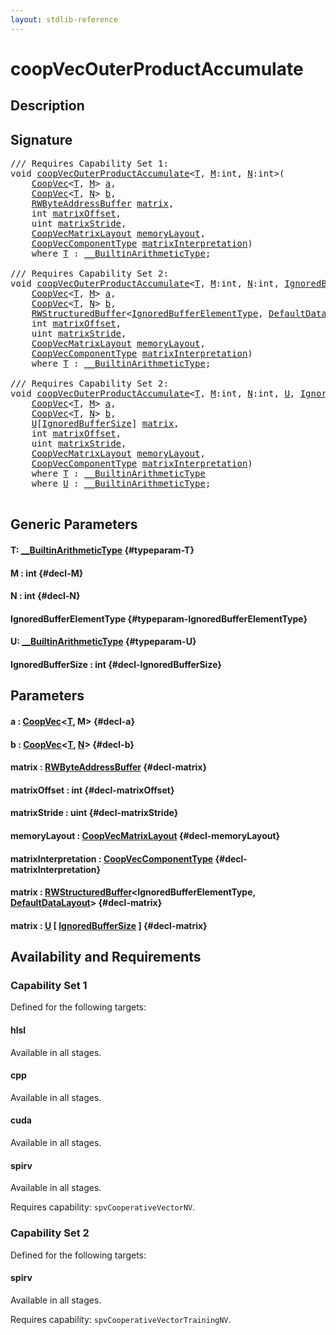 ```yaml
---
layout: stdlib-reference
---
```


# coopVecOuterProductAccumulate

## Description





## Signature 

<pre>
/// Requires Capability Set 1:
<span class="code_keyword">void</span> <a href="/stdlib-reference/global-decls/coopvecouterproductaccumulate-47cj">coopVecOuterProductAccumulate</a>&lt;<a href="/stdlib-reference/global-decls/coopvecouterproductaccumulate-47cj#typeparam-T" class="code_type">T</a>, <a href="/stdlib-reference/global-decls/coopvecouterproductaccumulate-47cj#decl-M" class="code_var">M</a>:<span class="code_keyword">int</span>, <a href="/stdlib-reference/global-decls/coopvecouterproductaccumulate-47cj#decl-N" class="code_var">N</a>:<span class="code_keyword">int</span>&gt;(
    <a href="/stdlib-reference/types/coopvec-04/index" class="code_type">CoopVec</a>&lt;<a href="/stdlib-reference/global-decls/coopvecouterproductaccumulate-47cj#typeparam-T" class="code_type">T</a>, <a href="/stdlib-reference/global-decls/coopvecouterproductaccumulate-47cj#decl-M" class="code_var">M</a>&gt; <a href="/stdlib-reference/global-decls/coopvecouterproductaccumulate-47cj#decl-a" class="code_param">a</a>,
    <a href="/stdlib-reference/types/coopvec-04/index" class="code_type">CoopVec</a>&lt;<a href="/stdlib-reference/global-decls/coopvecouterproductaccumulate-47cj#typeparam-T" class="code_type">T</a>, <a href="/stdlib-reference/global-decls/coopvecouterproductaccumulate-47cj#decl-N" class="code_var">N</a>&gt; <a href="/stdlib-reference/global-decls/coopvecouterproductaccumulate-47cj#decl-b" class="code_param">b</a>,
    <a href="/stdlib-reference/types/rwbyteaddressbuffer-0126d/index" class="code_type">RWByteAddressBuffer</a> <a href="/stdlib-reference/global-decls/coopvecouterproductaccumulate-47cj#decl-matrix" class="code_param">matrix</a>,
    <span class="code_keyword">int</span> <a href="/stdlib-reference/global-decls/coopvecouterproductaccumulate-47cj#decl-matrixOffset" class="code_param">matrixOffset</a>,
    <span class="code_keyword">uint</span> <a href="/stdlib-reference/global-decls/coopvecouterproductaccumulate-47cj#decl-matrixStride" class="code_param">matrixStride</a>,
    <a href="/stdlib-reference/types/coopvecmatrixlayout-047d/index" class="code_type">CoopVecMatrixLayout</a> <a href="/stdlib-reference/global-decls/coopvecouterproductaccumulate-47cj#decl-memoryLayout" class="code_param">memoryLayout</a>,
    <a href="/stdlib-reference/types/coopveccomponenttype-047g/index" class="code_type">CoopVecComponentType</a> <a href="/stdlib-reference/global-decls/coopvecouterproductaccumulate-47cj#decl-matrixInterpretation" class="code_param">matrixInterpretation</a>)
    <span class='code_keyword'>where</span> <a href="/stdlib-reference/global-decls/coopvecouterproductaccumulate-47cj#typeparam-T" class="code_type">T</a> : <a href="/stdlib-reference/interfaces/0_builtinarithmetictype-029j/index" class="code_type">__BuiltinArithmeticType</a>;

/// Requires Capability Set 2:
<span class="code_keyword">void</span> <a href="/stdlib-reference/global-decls/coopvecouterproductaccumulate-47cj">coopVecOuterProductAccumulate</a>&lt;<a href="/stdlib-reference/global-decls/coopvecouterproductaccumulate-47cj#typeparam-T" class="code_type">T</a>, <a href="/stdlib-reference/global-decls/coopvecouterproductaccumulate-47cj#decl-M" class="code_var">M</a>:<span class="code_keyword">int</span>, <a href="/stdlib-reference/global-decls/coopvecouterproductaccumulate-47cj#decl-N" class="code_var">N</a>:<span class="code_keyword">int</span>, <a href="/stdlib-reference/global-decls/coopvecouterproductaccumulate-47cj#typeparam-IgnoredBufferElementType" class="code_type">IgnoredBufferElementType</a>&gt;(
    <a href="/stdlib-reference/types/coopvec-04/index" class="code_type">CoopVec</a>&lt;<a href="/stdlib-reference/global-decls/coopvecouterproductaccumulate-47cj#typeparam-T" class="code_type">T</a>, <a href="/stdlib-reference/global-decls/coopvecouterproductaccumulate-47cj#decl-M" class="code_var">M</a>&gt; <a href="/stdlib-reference/global-decls/coopvecouterproductaccumulate-47cj#decl-a" class="code_param">a</a>,
    <a href="/stdlib-reference/types/coopvec-04/index" class="code_type">CoopVec</a>&lt;<a href="/stdlib-reference/global-decls/coopvecouterproductaccumulate-47cj#typeparam-T" class="code_type">T</a>, <a href="/stdlib-reference/global-decls/coopvecouterproductaccumulate-47cj#decl-N" class="code_var">N</a>&gt; <a href="/stdlib-reference/global-decls/coopvecouterproductaccumulate-47cj#decl-b" class="code_param">b</a>,
    <a href="/stdlib-reference/types/rwstructuredbuffer-012c/index" class="code_type">RWStructuredBuffer</a>&lt;<a href="/stdlib-reference/global-decls/coopvecouterproductaccumulate-47cj#typeparam-IgnoredBufferElementType" class="code_type">IgnoredBufferElementType</a>, <a href="/stdlib-reference/types/defaultdatalayout-07b/index" class="code_type">DefaultDataLayout</a>&gt; <a href="/stdlib-reference/global-decls/coopvecouterproductaccumulate-47cj#decl-matrix" class="code_param">matrix</a>,
    <span class="code_keyword">int</span> <a href="/stdlib-reference/global-decls/coopvecouterproductaccumulate-47cj#decl-matrixOffset" class="code_param">matrixOffset</a>,
    <span class="code_keyword">uint</span> <a href="/stdlib-reference/global-decls/coopvecouterproductaccumulate-47cj#decl-matrixStride" class="code_param">matrixStride</a>,
    <a href="/stdlib-reference/types/coopvecmatrixlayout-047d/index" class="code_type">CoopVecMatrixLayout</a> <a href="/stdlib-reference/global-decls/coopvecouterproductaccumulate-47cj#decl-memoryLayout" class="code_param">memoryLayout</a>,
    <a href="/stdlib-reference/types/coopveccomponenttype-047g/index" class="code_type">CoopVecComponentType</a> <a href="/stdlib-reference/global-decls/coopvecouterproductaccumulate-47cj#decl-matrixInterpretation" class="code_param">matrixInterpretation</a>)
    <span class='code_keyword'>where</span> <a href="/stdlib-reference/global-decls/coopvecouterproductaccumulate-47cj#typeparam-T" class="code_type">T</a> : <a href="/stdlib-reference/interfaces/0_builtinarithmetictype-029j/index" class="code_type">__BuiltinArithmeticType</a>;

/// Requires Capability Set 2:
<span class="code_keyword">void</span> <a href="/stdlib-reference/global-decls/coopvecouterproductaccumulate-47cj">coopVecOuterProductAccumulate</a>&lt;<a href="/stdlib-reference/global-decls/coopvecouterproductaccumulate-47cj#typeparam-T" class="code_type">T</a>, <a href="/stdlib-reference/global-decls/coopvecouterproductaccumulate-47cj#decl-M" class="code_var">M</a>:<span class="code_keyword">int</span>, <a href="/stdlib-reference/global-decls/coopvecouterproductaccumulate-47cj#decl-N" class="code_var">N</a>:<span class="code_keyword">int</span>, <a href="/stdlib-reference/global-decls/coopvecouterproductaccumulate-47cj#typeparam-U" class="code_type">U</a>, <a href="/stdlib-reference/global-decls/coopvecouterproductaccumulate-47cj#decl-IgnoredBufferSize" class="code_var">IgnoredBufferSize</a>:<span class="code_keyword">int</span>&gt;(
    <a href="/stdlib-reference/types/coopvec-04/index" class="code_type">CoopVec</a>&lt;<a href="/stdlib-reference/global-decls/coopvecouterproductaccumulate-47cj#typeparam-T" class="code_type">T</a>, <a href="/stdlib-reference/global-decls/coopvecouterproductaccumulate-47cj#decl-M" class="code_var">M</a>&gt; <a href="/stdlib-reference/global-decls/coopvecouterproductaccumulate-47cj#decl-a" class="code_param">a</a>,
    <a href="/stdlib-reference/types/coopvec-04/index" class="code_type">CoopVec</a>&lt;<a href="/stdlib-reference/global-decls/coopvecouterproductaccumulate-47cj#typeparam-T" class="code_type">T</a>, <a href="/stdlib-reference/global-decls/coopvecouterproductaccumulate-47cj#decl-N" class="code_var">N</a>&gt; <a href="/stdlib-reference/global-decls/coopvecouterproductaccumulate-47cj#decl-b" class="code_param">b</a>,
    <a href="/stdlib-reference/global-decls/coopvecouterproductaccumulate-47cj#typeparam-U" class="code_type">U</a>[<a href="/stdlib-reference/global-decls/coopvecouterproductaccumulate-47cj#decl-IgnoredBufferSize" class="code_var">IgnoredBufferSize</a>] <a href="/stdlib-reference/global-decls/coopvecouterproductaccumulate-47cj#decl-matrix" class="code_param">matrix</a>,
    <span class="code_keyword">int</span> <a href="/stdlib-reference/global-decls/coopvecouterproductaccumulate-47cj#decl-matrixOffset" class="code_param">matrixOffset</a>,
    <span class="code_keyword">uint</span> <a href="/stdlib-reference/global-decls/coopvecouterproductaccumulate-47cj#decl-matrixStride" class="code_param">matrixStride</a>,
    <a href="/stdlib-reference/types/coopvecmatrixlayout-047d/index" class="code_type">CoopVecMatrixLayout</a> <a href="/stdlib-reference/global-decls/coopvecouterproductaccumulate-47cj#decl-memoryLayout" class="code_param">memoryLayout</a>,
    <a href="/stdlib-reference/types/coopveccomponenttype-047g/index" class="code_type">CoopVecComponentType</a> <a href="/stdlib-reference/global-decls/coopvecouterproductaccumulate-47cj#decl-matrixInterpretation" class="code_param">matrixInterpretation</a>)
    <span class='code_keyword'>where</span> <a href="/stdlib-reference/global-decls/coopvecouterproductaccumulate-47cj#typeparam-T" class="code_type">T</a> : <a href="/stdlib-reference/interfaces/0_builtinarithmetictype-029j/index" class="code_type">__BuiltinArithmeticType</a>
    <span class='code_keyword'>where</span> <a href="/stdlib-reference/global-decls/coopvecouterproductaccumulate-47cj#typeparam-U" class="code_type">U</a> : <a href="/stdlib-reference/interfaces/0_builtinarithmetictype-029j/index" class="code_type">__BuiltinArithmeticType</a>;

</pre>

## Generic Parameters

#### T: [\_\_BuiltinArithmeticType](/stdlib-reference/interfaces/0_builtinarithmetictype-029j/index) {#typeparam-T}
#### M  : int {#decl-M}
#### N  : int {#decl-N}
#### IgnoredBufferElementType {#typeparam-IgnoredBufferElementType}
#### U: [\_\_BuiltinArithmeticType](/stdlib-reference/interfaces/0_builtinarithmetictype-029j/index) {#typeparam-U}
#### IgnoredBufferSize  : int {#decl-IgnoredBufferSize}

## Parameters

#### a  : [CoopVec](/stdlib-reference/types/coopvec-04/index)\<[T](/stdlib-reference/types/coopvec-04/index#typeparam-T), M\> {#decl-a}
#### b  : [CoopVec](/stdlib-reference/types/coopvec-04/index)\<[T](/stdlib-reference/types/coopvec-04/index#typeparam-T), [N](/stdlib-reference/types/coopvec-04/index#decl-N)\> {#decl-b}
#### matrix  : [RWByteAddressBuffer](/stdlib-reference/types/rwbyteaddressbuffer-0126d/index) {#decl-matrix}
#### matrixOffset  : int {#decl-matrixOffset}
#### matrixStride  : uint {#decl-matrixStride}
#### memoryLayout  : [CoopVecMatrixLayout](/stdlib-reference/types/coopvecmatrixlayout-047d/index) {#decl-memoryLayout}
#### matrixInterpretation  : [CoopVecComponentType](/stdlib-reference/types/coopveccomponenttype-047g/index) {#decl-matrixInterpretation}
#### matrix  : [RWStructuredBuffer](/stdlib-reference/types/rwstructuredbuffer-012c/index)\<IgnoredBufferElementType, [DefaultDataLayout](/stdlib-reference/types/defaultdatalayout-07b/index)\> {#decl-matrix}
#### matrix  : [U](/stdlib-reference/global-decls/coopvecouterproductaccumulate-47cj#typeparam-U) \[ [IgnoredBufferSize](/stdlib-reference/global-decls/coopvecouterproductaccumulate-47cj#decl-IgnoredBufferSize) \] {#decl-matrix}

## Availability and Requirements

### Capability Set 1

Defined for the following targets:

#### hlsl
Available in all stages.

#### cpp
Available in all stages.

#### cuda
Available in all stages.

#### spirv
Available in all stages.

Requires capability: `spvCooperativeVectorNV`.

### Capability Set 2

Defined for the following targets:

#### spirv
Available in all stages.

Requires capability: `spvCooperativeVectorTrainingNV`.


